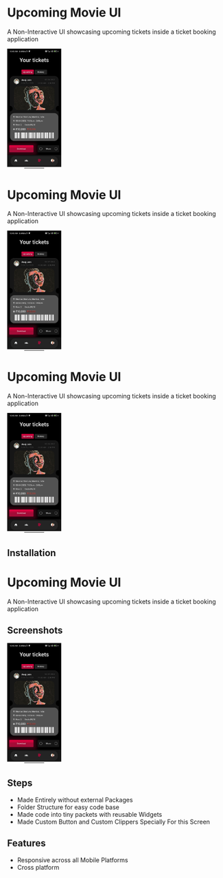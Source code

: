 
# Upcoming Movie UI

A Non-Interactive UI showcasing upcoming tickets inside a ticket booking application

<img src="assets/images/screenshot.jpg" alt="Screen" width="25%"/>




# Upcoming Movie UI

A Non-Interactive UI showcasing upcoming tickets inside a ticket booking application

<img src="assets/images/screenshot.jpg" alt="Screen" width="25%"/>




# Upcoming Movie UI

A Non-Interactive UI showcasing upcoming tickets inside a ticket booking application

<img src="assets/images/screenshot.jpg" alt="Screen" width="25%"/>




## Installation


    
# Upcoming Movie UI

A Non-Interactive UI showcasing upcoming tickets inside a ticket booking application

## Screenshots

<img src="assets/images/screenshot.jpg" alt="Screen" width="25%"/>



## Steps

- Made Entirely without external Packages
- Folder Structure for easy code base
- Made code into tiny packets with reusable Widgets
- Made Custom Button and Custom Clippers Specially For this Screen 
## Features

- Responsive across all Mobile Platforms
- Cross platform


